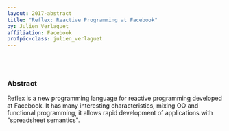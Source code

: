 ```yaml
---
layout: 2017-abstract
title: "Reflex: Reactive Programming at Facebook"
by: Julien Verlaguet
affiliation: Facebook
profpic-class: julien_verlaguet
---
```


<br/>

<br/>

### Abstract

Reflex is a new programming language for reactive programming developed at
Facebook. It has many interesting characteristics, mixing OO and functional
programming, it allows rapid development of applications with "spreadsheet
semantics".